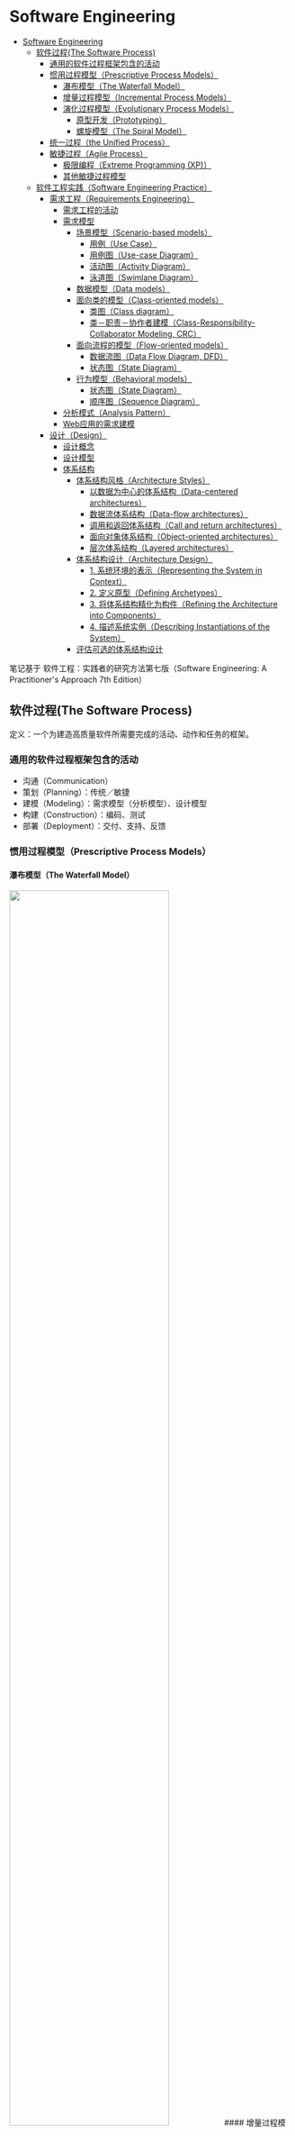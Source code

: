 # Software Engineering

* [Software Engineering](#software-engineering)
  * [软件过程(The Software Process)](#%E8%BD%AF%E4%BB%B6%E8%BF%87%E7%A8%8Bthe-software-process)
    * [通用的软件过程框架包含的活动](#%E9%80%9A%E7%94%A8%E7%9A%84%E8%BD%AF%E4%BB%B6%E8%BF%87%E7%A8%8B%E6%A1%86%E6%9E%B6%E5%8C%85%E5%90%AB%E7%9A%84%E6%B4%BB%E5%8A%A8)
    * [惯用过程模型（Prescriptive Process Models）](#%E6%83%AF%E7%94%A8%E8%BF%87%E7%A8%8B%E6%A8%A1%E5%9E%8Bprescriptive-process-models)
      * [瀑布模型（The Waterfall Model）](#%E7%80%91%E5%B8%83%E6%A8%A1%E5%9E%8Bthe-waterfall-model)
      * [增量过程模型（Incremental Process Models）](#%E5%A2%9E%E9%87%8F%E8%BF%87%E7%A8%8B%E6%A8%A1%E5%9E%8Bincremental-process-models)
      * [演化过程模型（Evolutionary Process Models）](#%E6%BC%94%E5%8C%96%E8%BF%87%E7%A8%8B%E6%A8%A1%E5%9E%8Bevolutionary-process-models)
        * [原型开发（Prototyping）](#%E5%8E%9F%E5%9E%8B%E5%BC%80%E5%8F%91prototyping)
        * [螺旋模型（The Spiral Model）](#%E8%9E%BA%E6%97%8B%E6%A8%A1%E5%9E%8Bthe-spiral-model)
    * [统一过程（the Unified Process）](#%E7%BB%9F%E4%B8%80%E8%BF%87%E7%A8%8Bthe-unified-process)
    * [敏捷过程（Agile Process）](#%E6%95%8F%E6%8D%B7%E8%BF%87%E7%A8%8Bagile-process)
      * [极限编程（Extreme Programming (XP)）](#%E6%9E%81%E9%99%90%E7%BC%96%E7%A8%8Bextreme-programming-xp)
      * [其他敏捷过程模型](#%E5%85%B6%E4%BB%96%E6%95%8F%E6%8D%B7%E8%BF%87%E7%A8%8B%E6%A8%A1%E5%9E%8B)
  * [软件工程实践（Software Engineering Practice）](#%E8%BD%AF%E4%BB%B6%E5%B7%A5%E7%A8%8B%E5%AE%9E%E8%B7%B5software-engineering-practice)
    * [需求工程（Requirements Engineering）](#%E9%9C%80%E6%B1%82%E5%B7%A5%E7%A8%8Brequirements-engineering)
      * [需求工程的活动](#%E9%9C%80%E6%B1%82%E5%B7%A5%E7%A8%8B%E7%9A%84%E6%B4%BB%E5%8A%A8)
      * [需求模型](#%E9%9C%80%E6%B1%82%E6%A8%A1%E5%9E%8B)
        * [场景模型（Scenario\-based models）](#%E5%9C%BA%E6%99%AF%E6%A8%A1%E5%9E%8Bscenario-based-models)
          * [用例（Use Case）](#%E7%94%A8%E4%BE%8Buse-case)
          * [用例图（Use\-case Diagram）](#%E7%94%A8%E4%BE%8B%E5%9B%BEuse-case-diagram)
          * [活动图（Activity Diagram）](#%E6%B4%BB%E5%8A%A8%E5%9B%BEactivity-diagram)
          * [泳道图（Swimlane Diagram）](#%E6%B3%B3%E9%81%93%E5%9B%BEswimlane-diagram)
        * [数据模型（Data models）](#%E6%95%B0%E6%8D%AE%E6%A8%A1%E5%9E%8Bdata-models)
        * [面向类的模型（Class\-oriented models）](#%E9%9D%A2%E5%90%91%E7%B1%BB%E7%9A%84%E6%A8%A1%E5%9E%8Bclass-oriented-models)
          * [类图（Class diagram）](#%E7%B1%BB%E5%9B%BEclass-diagram)
          * [类－职责－协作者建模（Class\-Responsibility\-Collaborator Modeling, CRC）](#%E7%B1%BB%E8%81%8C%E8%B4%A3%E5%8D%8F%E4%BD%9C%E8%80%85%E5%BB%BA%E6%A8%A1class-responsibility-collaborator-modeling-crc)
        * [面向流程的模型（Flow\-oriented models）](#%E9%9D%A2%E5%90%91%E6%B5%81%E7%A8%8B%E7%9A%84%E6%A8%A1%E5%9E%8Bflow-oriented-models)
          * [数据流图（Data Flow Diagram, DFD）](#%E6%95%B0%E6%8D%AE%E6%B5%81%E5%9B%BEdata-flow-diagram-dfd)
          * [状态图（State Diagram）](#%E7%8A%B6%E6%80%81%E5%9B%BEstate-diagram)
        * [行为模型（Behavioral models）](#%E8%A1%8C%E4%B8%BA%E6%A8%A1%E5%9E%8Bbehavioral-models)
          * [状态图（State Diagram）](#%E7%8A%B6%E6%80%81%E5%9B%BEstate-diagram-1)
          * [顺序图（Sequence Diagram）](#%E9%A1%BA%E5%BA%8F%E5%9B%BEsequence-diagram)
      * [分析模式（Analysis Pattern）](#%E5%88%86%E6%9E%90%E6%A8%A1%E5%BC%8Fanalysis-pattern)
      * [Web应用的需求建模](#web%E5%BA%94%E7%94%A8%E7%9A%84%E9%9C%80%E6%B1%82%E5%BB%BA%E6%A8%A1)
    * [设计（Design）](#%E8%AE%BE%E8%AE%A1design)
      * [设计概念](#%E8%AE%BE%E8%AE%A1%E6%A6%82%E5%BF%B5)
      * [设计模型](#%E8%AE%BE%E8%AE%A1%E6%A8%A1%E5%9E%8B)
      * [体系结构](#%E4%BD%93%E7%B3%BB%E7%BB%93%E6%9E%84)
        * [体系结构风格（Architecture Styles）](#%E4%BD%93%E7%B3%BB%E7%BB%93%E6%9E%84%E9%A3%8E%E6%A0%BCarchitecture-styles)
          * [以数据为中心的体系结构（Data\-centered architectures）](#%E4%BB%A5%E6%95%B0%E6%8D%AE%E4%B8%BA%E4%B8%AD%E5%BF%83%E7%9A%84%E4%BD%93%E7%B3%BB%E7%BB%93%E6%9E%84data-centered-architectures)
          * [数据流体系结构（Data\-flow architectures）](#%E6%95%B0%E6%8D%AE%E6%B5%81%E4%BD%93%E7%B3%BB%E7%BB%93%E6%9E%84data-flow-architectures)
          * [调用和返回体系结构（Call and return architectures）](#%E8%B0%83%E7%94%A8%E5%92%8C%E8%BF%94%E5%9B%9E%E4%BD%93%E7%B3%BB%E7%BB%93%E6%9E%84call-and-return-architectures)
          * [面向对象体系结构（Object\-oriented architectures）](#%E9%9D%A2%E5%90%91%E5%AF%B9%E8%B1%A1%E4%BD%93%E7%B3%BB%E7%BB%93%E6%9E%84object-oriented-architectures)
          * [层次体系结构（Layered architectures）](#%E5%B1%82%E6%AC%A1%E4%BD%93%E7%B3%BB%E7%BB%93%E6%9E%84layered-architectures)
        * [体系结构设计（Architecture Design）](#%E4%BD%93%E7%B3%BB%E7%BB%93%E6%9E%84%E8%AE%BE%E8%AE%A1architecture-design)
          * [1\. 系统环境的表示（Representing the System in Context）](#1-%E7%B3%BB%E7%BB%9F%E7%8E%AF%E5%A2%83%E7%9A%84%E8%A1%A8%E7%A4%BArepresenting-the-system-in-context)
          * [2\. 定义原型（Defining Archetypes）](#2-%E5%AE%9A%E4%B9%89%E5%8E%9F%E5%9E%8Bdefining-archetypes)
          * [3\. 将体系结构精化为构件（Refining the Architecture into Components）](#3-%E5%B0%86%E4%BD%93%E7%B3%BB%E7%BB%93%E6%9E%84%E7%B2%BE%E5%8C%96%E4%B8%BA%E6%9E%84%E4%BB%B6refining-the-architecture-into-components)
          * [4\. 描述系统实例（Describing Instantiations of the System）](#4-%E6%8F%8F%E8%BF%B0%E7%B3%BB%E7%BB%9F%E5%AE%9E%E4%BE%8Bdescribing-instantiations-of-the-system)
        * [评估可选的体系结构设计](#%E8%AF%84%E4%BC%B0%E5%8F%AF%E9%80%89%E7%9A%84%E4%BD%93%E7%B3%BB%E7%BB%93%E6%9E%84%E8%AE%BE%E8%AE%A1)

笔记基于 软件工程：实践者的研究方法第七版（Software Engineering: A Practitioner's Approach 7th Edition）
## 软件过程(The Software Process)
定义：一个为建造高质量软件所需要完成的活动、动作和任务的框架。

### 通用的软件过程框架包含的活动
- 沟通（Communication）
- 策划（Planning）：传统／敏捷
- 建模（Modeling）：需求模型（分析模型）、设计模型
- 构建（Construction）：编码、测试
- 部署（Deployment）：交付、支持、反馈

### 惯用过程模型（Prescriptive Process Models）
#### 瀑布模型（The Waterfall Model）
<img src="./SE/The waterfall model.png" width="75%" height="75%" />
#### 增量过程模型（Incremental Process Models）
<img src="./SE/The incremental model.png" width="75%" height="75%" />
#### 演化过程模型（Evolutionary Process Models）
##### 原型开发（Prototyping）
<img src="./SE/The prototyping paradigm.png" width="40%" height="40%" />
##### 螺旋模型（The Spiral Model）
<img src="./SE/The spiral model.png" width="50%" height="50%" />

### 统一过程（the Unified Process）
<img src="./SE/the Unified Process.png" width="40%" height="40%" />

### 敏捷过程（Agile Process）
#### 极限编程（Extreme Programming (XP)）
<img src="./SE/The Extreme Programming process.png" width="50%" height="50%" />
#### 其他敏捷过程模型
- 自适应软件开发（Adaptive Software Development (ASD)）
- Scrum
- 动态系统开发方法（Dynamic Systems Development Method (DSDM)）
- Crystal
- 特征驱动开发（Feature Driven Development (FDD)）
- 精益软件开发（Lean Software Development (LSD)）
- 敏捷建模（Agile Modeling (AM)）
- 敏捷统一过程（Agile Unified Process (AUP)）

## 软件工程实践（Software Engineering Practice）
定义：实践就是软件工程师每天使用的概念、原则、方法和开发工具的集合。

### 需求工程（Requirements Engineering）
定义：致力于不断理解需求的大量任务和工作

#### 需求工程的活动
- 起始（Inception）
- 导出（Elicitation）
- 精化（Elaboration）
- 协商（Negotiation）
- 规格说明（Specification）
- 确认（Validation）
- 管理（Requirements management）

#### 需求模型
分析建模（requirements modeling）：结构化分析（structured analysis）、面向对象分析（object-oriented analysis）
##### 场景模型（Scenario-based models）
###### 用例（Use Case）
<img src="./SE/Formal Use Case.png" width="75%" height="75%" />
###### 用例图（Use-case Diagram）
<img src="./SE/Use-case Diagram.png" width="33%" height="33%" />
###### 活动图（Activity Diagram）
<img src="./SE/Activity Diagram.png" width="50%" height="50%" />
###### 泳道图（Swimlane Diagram）
<img src="./SE/Swimlane Diagram.png" width="60%" height="60%" />
##### 数据模型（Data models）
实体－关系图（Entity-Relationship Diagrams）
##### 面向类的模型（Class-oriented models）
###### 类图（Class diagram）
<img src="./SE/Class Diagram.png" width="50%" height="50%" />
###### 类－职责－协作者建模（Class-Responsibility-Collaborator Modeling, CRC）
<img src="./SE/CRC.png" width="50%" height="50%" />
##### 面向流程的模型（Flow-oriented models）
###### 数据流图（Data Flow Diagram, DFD）
- Context-level DFD for the SafeHome security function

<img src="./SE/Context-level DFD.png" width="50%" height="50%" />
- Level 1 DFD for the SafeHome security function

<img src="./SE/Level 1 DFD.png" width="50%" height="50%" />
- Level 2 DFD that refines the monitor sensors process

<img src="./SE/Level 2 DFD.png" width="50%" height="50%" />

###### 状态图（State Diagram）
<img src="./SE/State Diagram1.png" width="50%" height="50%" />
##### 行为模型（Behavioral models）
###### 状态图（State Diagram）
<img src="./SE/State Diagram2.png" width="50%" height="50%" />
###### 顺序图（Sequence Diagram）
<img src="./SE/Sequence Diagram.png" width="75%" height="75%" />

#### 分析模式（Analysis Pattern）
定义：分析模式在特定应用领域内提供了一些解决方案（如类、功能、行为），在为许多应用项目建模时可以重复使用。
如：执行期－传感器（Actuator-Sensor）

#### Web应用的需求建模
内容模型、交互模型（用例、顺序图、状态图、用户界面原型）、功能模型（用例、活动图）、导航模型、配置模型（部署图）

### 设计（Design）
定义：软件设计包括一系列原理、概念和实践，可以指导高质量的系统或产品开发。
<img src="./SE/Requirements Model & Design Model.png" width="75%" height="75%" />

#### 设计概念
- 抽象（Abstraction）:过程抽象、数据抽象
- 体系结构（Architecture）
- 模式（Patterns）
- 关注点分离（Separation of Concerns）
- 模块化（Modularity）
- 信息隐蔽（Information Hiding）
- 功能独立（Functional Independence）：内聚性（cohesion，某个模块相关功能的强度）、耦合性（coupling，模块间的相互依赖性）
- 求精（Refinement）：细化
- 方面（Aspects）：横切系统需求方面的考虑；一个方面即一个模块
- 重构（Refactoring）
- 面向对象的设计概念（Object-Oriented Design Concepts）
- 设计类（Design Classes）：用户接口类（User interface classes）、业务域类（Business domain classes）、过程类（Process classes）、持久类（Persistent classes）、系统类（System classes）；完整性与充分性、原始性、高内聚性、低耦合性

#### 设计模型
<img src="./SE/Dimensions of the design model.png" width="90%" height="90%" />
- 数据设计元素
- 体系结构设计元素：来自于应用域（application domain）、需求模型和模式与风格的分类（available catalogs for patterns and styles）
- 接口设计元素：用户界面（user interface）；和其他系统、设备、网络或其他信息生成者或使用者的外部接口；各种设计构件之间的内部接口
- 构件级设计元素
- 部署级设计元素

#### 体系结构
定义：程序或计算系统的软件体系结构是指系统的一个或者多个结构，它包括软件构件、构件的外部可见属性以及它们之间的相互关系。
##### 体系结构风格（Architecture Styles）
###### 以数据为中心的体系结构（Data-centered architectures）
<img src="./SE/Data-centered architecture.png" width="50%" height="50%" />
###### 数据流体系结构（Data-flow architectures）
<img src="./SE/Data-flow architectures.png" width="50%" height="50%" />
###### 调用和返回体系结构（Call and return architectures）
主程序／子程序体系结构（Main program/subprogram architecture）
<img src="./SE/Main program_subprogram architecture.png" width="50%" height="50%" />
###### 面向对象体系结构（Object-oriented architectures）
###### 层次体系结构（Layered architectures）
<img src="./SE/Layered architecture.png" width="36%" height="36%" />
##### 体系结构设计（Architecture Design）
###### 1. 系统环境的表示（Representing the System in Context）
体系结构环境图（Architectural Context Diagram, ACD）

<img src="./SE/Architectural Context Diagram.png" width="50%" height="50%" />

###### 2. 定义原型（Defining Archetypes）
**结点**：表示住宅安全功能的输入和输出元素的内聚集合，例如，结点可能由如下元素构成：（1）各种传感器；（2）多种警报（输出）指示器</br>
**探测器**：对所有为目标系统提供信息的传感设备的抽象。</br>
**指示器**：表示所有指示警报条件发生的报警机械装置（例如：警报汽笛、闪灯、响铃）的抽象。</br>
**控制器**：对允许结点发出警报或者撤销警报的机械装置的抽象。如果控制器安装在网上，那么它们应该具有相互通信的能力。</br>
<img src="./SE/Archetypes.png" width="50%" height="50%" />

###### 3. 将体系结构精化为构件（Refining the Architecture into Components）
Overall architectural structure for SafeHome with top-level components
<img src="./SE/Overall architectural structure.png" width="50%" height="50%" />

###### 4. 描述系统实例（Describing Instantiations of the System）
An instantiation of the security function with component elaboration
<img src="./SE/Component Elaboration.png" width="50%" height="50%" />

##### 评估可选的体系结构设计
- 体系结构权衡分析方法（Architecture Trade-Off Analysis Method, ATAM）
- 体系结构复杂性：共享依赖、流依赖、约束依赖
- 体系结构描述语言（Architectural Description Languages, ADL）
